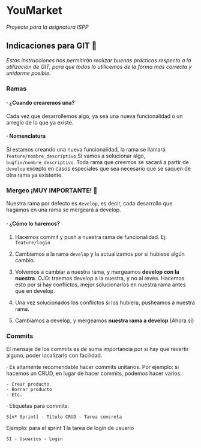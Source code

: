 # YouMarket

_Proyecto para la asignatura ISPP_

## Indicaciones para GIT 🚀

_Estas instrucciones nos permitirán realizar buenas prácticas respecto a la utilización de GIT, para que todos lo utilicemos de la forma más correcta y unidorme posible._


### Ramas 

#### · ¿Cuando crearemos una?

Cada vez que desarrollemos algo, ya sea una nueva funcionalidad o un arreglo de lo que ya existe.

#### · Nomenclatura

Si estamos creando una nueva funcionalidad, la rama se llamará ```feature/nombre_descriptivo```
Si vamos a solucionar algo, ```bugfix/nombre_descriptivo```.
Toda rama que creemos se sacará a partir de ```develop``` excepto en casos especiales que sea necesario que se saquen de otra rama ya existente.

### Mergeo ¡MUY IMPORTANTE! 🔧

Nuestra rama por defecto es ```develop```, es decir, cada desarrollo que hagamos en una rama se mergeará a develop. 

#### · ¿Cómo lo haremos?

1. Hacemos commit y push a nuestra rama de funcionalidad. Ej: ```feature/login```

2. Cambiamos a la rama ```develop``` y la actualizamos por si hubiese algún cambio.

3. Volvemos a cambiar a nuestra rama, y mergeamos **develop con la nuestra**. OJO: traemos develop a la nuestra, y no al revés. Hacemos esto por si hay conflictos, mejor solucionarlos en nuestra rama antes que en develop.

4. Una vez solucionados los conflictos si los hubiera, pusheamos a nuestra rama. 

5. Cambiamos a develop, y mergeamos **nuestra rama a develop** (Ahora sí)

### Commits

El mensaje de los commits es de suma importancia por si hay que revertir alguno, poder localizarlo con facilidad.

· Es altamente recomendable hacer commits unitarios. Por ejemplo: si hacemos un CRUD, en lugar de hacer commits, podemos hacer varios:

    - Crear producto
    - Borrar producto
    - Etc.
    
· Etiquetas para commits:

``` S[nº Sprint] - Título CRUD - Tarea concreta ```

Ejemplo: para el sprint 1 la tarea de login de usuario

``` S1 - Usuarios - Login ```
